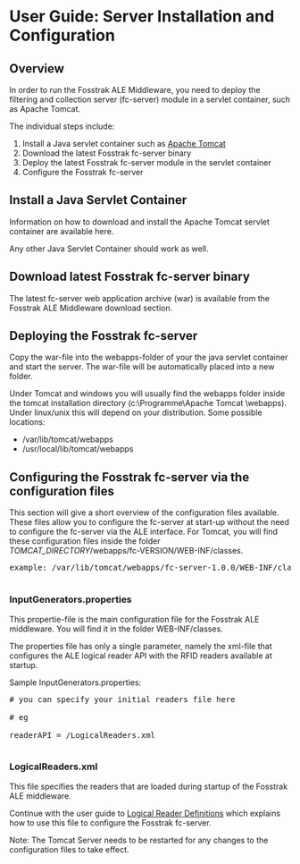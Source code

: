 # User Guide: Server Installation and Configuration #

## Overview ##

In order to run the Fosstrak ALE Middleware, you need to deploy the filtering and collection server (fc-server) module in a servlet container, such as Apache Tomcat.

The individual steps include:
  1. Install a Java servlet container such as [Apache Tomcat](http://tomcat.apache.org/)
  1. Download the latest Fosstrak fc-server binary
  1. Deploy the latest Fosstrak fc-server module in the servlet container
  1. Configure the Fosstrak fc-server

## Install a Java Servlet Container ##

Information on how to download and install the Apache Tomcat servlet container are available here.

Any other Java Servlet Container should work as well.

## Download latest Fosstrak fc-server binary ##

The latest fc-server web application archive (war) is available from the Fosstrak ALE Middleware download section.

## Deploying the Fosstrak fc-server ##

Copy the war-file into the webapps-folder of your the java servlet container and start the server. The war-file will be automatically placed into a new folder.

Under Tomcat and windows you will usually find the webapps folder inside the tomcat installation directory (c:\Programme\Apache Tomcat \webapps). Under linux/unix this will depend on your distribution. Some possible locations:
  * /var/lib/tomcat/webapps
  * /usr/local/lib/tomcat/webapps

## Configuring the Fosstrak fc-server via the configuration files ##

This section will give a short overview of the configuration files available. These files allow you to configure the fc-server at start-up without the need to configure the fc-server via the ALE interface. For Tomcat, you will find these configuration files inside the folder _TOMCAT\_DIRECTORY_/webapps/fc-VERSION/WEB-INF/classes.

<pre>
example: /var/lib/tomcat/webapps/fc-server-1.0.0/WEB-INF/classes<br>
</pre>

### InputGenerators.properties ###
This propertie-file is the main configuration file for the Fosstrak ALE middleware. You will find it in the folder WEB-INF/classes.

The properties file has only a single parameter, namely the xml-file that configures the ALE logical reader API with the RFID readers available at startup.

Sample InputGenerators.properties:
<pre>
# you can specify your initial readers file here<br>
# eg<br>
readerAPI = /LogicalReaders.xml<br>
</pre>

### LogicalReaders.xml ###

This file specifies the readers that are loaded during startup of the Fosstrak ALE middleware.

Continue with the user guide to [Logical Reader Definitions](AleLogicalReaderDefinitions.md) which explains how to use this file to configure the Fosstrak fc-server.

Note: The Tomcat Server needs to be restarted for any changes to the configuration files to take effect.
